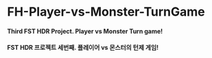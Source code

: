 # FH-Player-vs-Monster-TurnGame

#### Third FST HDR Project. Player vs Monster Turn game!

#### FST HDR 프로젝트 세번째. 플레이어 vs 몬스터의 턴제 게임!
